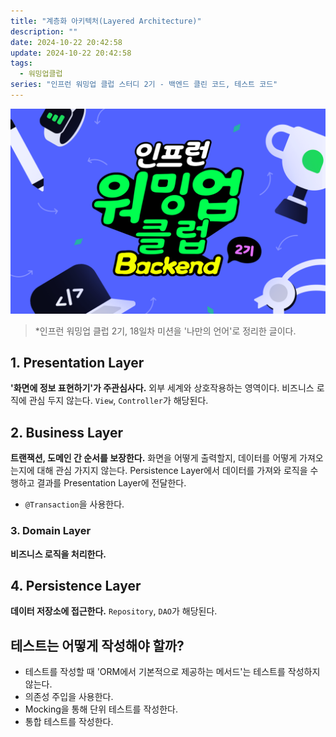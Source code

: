 ```yaml
---
title: "계층화 아키텍처(Layered Architecture)"
description: ""
date: 2024-10-22 20:42:58
update: 2024-10-22 20:42:58
tags:
  - 워밍업클럽
series: "인프런 워밍업 클럽 스터디 2기 - 백엔드 클린 코드, 테스트 코드" 
---
```


![인프런 워밍업 클럽 스터디 2기 - 백엔드 클린 코드, 테스트 코드 <출처: 인프런>](../images/inflearn-warmup-club-study-2.png)

> *인프런 워밍업 클럽 2기, 18일차 미션을 '나만의 언어'로 정리한 글이다.

## 1. Presentation Layer

**'화면에 정보 표현하기'가 주관심사다.** 외부 세계와 상호작용하는 영역이다.
비즈니스 로직에 관심 두지 않는다. `View`, `Controller`가 해당된다.

## 2. Business Layer

**트랜잭션, 도메인 간 순서를 보장한다.** 화면을 어떻게 출력할지, 데이터를 어떻게 가져오는지에 대해 관심 가지지 않는다.
Persistence Layer에서 데이터를 가져와 로직을 수행하고 결과를 Presentation Layer에 전달한다.

- `@Transaction`을 사용한다.

### 3. Domain Layer

**비즈니스 로직을 처리한다.**

## 4. Persistence Layer

**데이터 저장소에 접근한다.** `Repository`, `DAO`가 해당된다.

## 테스트는 어떻게 작성해야 할까?

- 테스트를 작성할 때 'ORM에서 기본적으로 제공하는 메서드'는 테스트를 작성하지 않는다.
- 의존성 주입을 사용한다.
- Mocking을 통해 단위 테스트를 작성한다.
- 통합 테스트를 작성한다.
